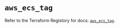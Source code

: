 # `aws_ecs_tag`

Refer to the Terraform Registory for docs: [`aws_ecs_tag`](https://registry.terraform.io/providers/hashicorp/aws/4.63.0/docs/resources/ecs_tag).
